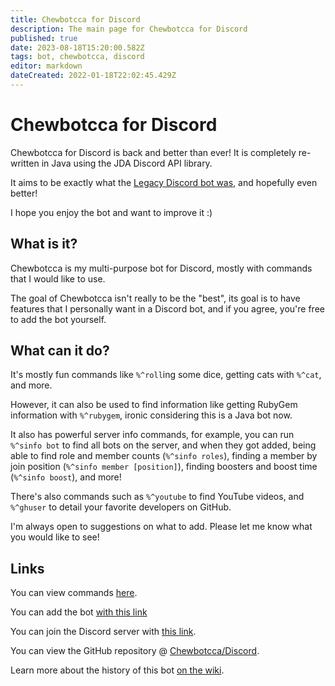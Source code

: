 ```yaml
---
title: Chewbotcca for Discord
description: The main page for Chewbotcca for Discord
published: true
date: 2023-08-18T15:20:00.582Z
tags: bot, chewbotcca, discord
editor: markdown
dateCreated: 2022-01-18T22:02:45.429Z
---
```


# Chewbotcca for Discord

Chewbotcca for Discord is back and better than ever!
It is completely re-written in Java using the JDA Discord API library.

It aims to be exactly what the [Legacy Discord bot was](https://github.com/Chewbotcca/Discord-Legacy), and hopefully even better!

I hope you enjoy the bot and want to improve it :)

## What is it?

Chewbotcca is my multi-purpose bot for Discord, mostly with commands that I would like to use.

The goal of Chewbotcca isn't really to be the "best", its goal is to have features that I personally want in a Discord bot, and if you agree, you're free to add the bot yourself.

## What can it do?

It's mostly fun commands like `%^roll`ing some dice, getting cats with `%^cat`, and more.

However, it can also be used to find information like getting RubyGem information with `%^rubygem`, ironic considering this is a Java bot now.

It also has powerful server info commands,
for example, you can run `%^sinfo bot` to find all bots on the server, and when they got added,
being able to find role and member counts (`%^sinfo roles`),
finding a member by join position (`%^sinfo member [position]`),
finding boosters and boost time (`%^sinfo boost`),
and more!

There's also commands such as `%^youtube` to find YouTube videos,
and `%^ghuser` to detail your favorite developers on GitHub.

I'm always open to suggestions on what to add. Please let me know what you would like to see!

## Links

You can view commands [here](https://chew.pw/chewbotcca/discord/commands).

You can add the
bot [with this link](https://discord.com/api/oauth2/authorize?client_id=604362556668248095&permissions=939879492&scope=bot%20applications.commands)

You can join the Discord server with [this link](https://discord.gg/UjxQ3Bh).

You can view the GitHub repository @ [Chewbotcca/Discord](https://github.com/Chewbotcca/Discord).

Learn more about the history of this bot [on the wiki](https://wiki.chew.pro/view/Chewbotcca_for_Discord).

